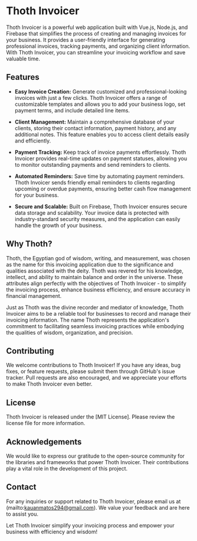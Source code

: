 # Thoth Invoicer

Thoth Invoicer is a powerful web application built with Vue.js, Node.js, and Firebase that simplifies the process of creating and managing invoices for your business. It provides a user-friendly interface for generating professional invoices, tracking payments, and organizing client information. With Thoth Invoicer, you can streamline your invoicing workflow and save valuable time.

## Features

- **Easy Invoice Creation:** Generate customized and professional-looking invoices with just a few clicks. Thoth Invoicer offers a range of customizable templates and allows you to add your business logo, set payment terms, and include detailed line items.

- **Client Management:** Maintain a comprehensive database of your clients, storing their contact information, payment history, and any additional notes. This feature enables you to access client details easily and efficiently.

- **Payment Tracking:** Keep track of invoice payments effortlessly. Thoth Invoicer provides real-time updates on payment statuses, allowing you to monitor outstanding payments and send reminders to clients.

- **Automated Reminders:** Save time by automating payment reminders. Thoth Invoicer sends friendly email reminders to clients regarding upcoming or overdue payments, ensuring better cash flow management for your business.

- **Secure and Scalable:** Built on Firebase, Thoth Invoicer ensures secure data storage and scalability. Your invoice data is protected with industry-standard security measures, and the application can easily handle the growth of your business.

## Why Thoth?

Thoth, the Egyptian god of wisdom, writing, and measurement, was chosen as the name for this invoicing application due to the significance and qualities associated with the deity. Thoth was revered for his knowledge, intellect, and ability to maintain balance and order in the universe. These attributes align perfectly with the objectives of Thoth Invoicer - to simplify the invoicing process, enhance business efficiency, and ensure accuracy in financial management.

Just as Thoth was the divine recorder and mediator of knowledge, Thoth Invoicer aims to be a reliable tool for businesses to record and manage their invoicing information. The name Thoth represents the application's commitment to facilitating seamless invoicing practices while embodying the qualities of wisdom, organization, and precision.

## Contributing

We welcome contributions to Thoth Invoicer! If you have any ideas, bug fixes, or feature requests, please submit them through GitHub's issue tracker. Pull requests are also encouraged, and we appreciate your efforts to make Thoth Invoicer even better.

## License

Thoth Invoicer is released under the [MIT License]. Please review the license file for more information.

## Acknowledgements

We would like to express our gratitude to the open-source community for the libraries and frameworks that power Thoth Invoicer. Their contributions play a vital role in the development of this project.

## Contact

For any inquiries or support related to Thoth Invoicer, please email us at (mailto:kauanmatos294@gmail.com). We value your feedback and are here to assist you.

Let Thoth Invoicer simplify your invoicing process and empower your business with efficiency and wisdom!
